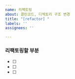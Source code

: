 ```yaml
---
name: 리팩토링
about: 클린코드, 디렉토리 구조 변경
title: "[refactor] "
labels: ''
assignees: ''

---
```


### 리팩토링할 부분
- [ ] 
- [ ] 
- [ ]
